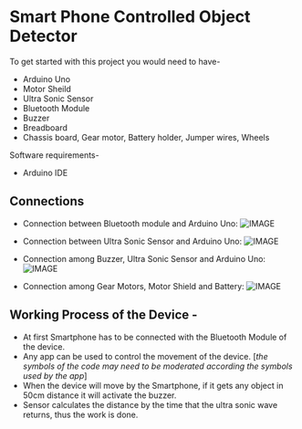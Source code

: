 # Smart Phone Controlled Object Detector

To get started with this project you would need to have-
+ Arduino Uno
+ Motor Sheild
+ Ultra Sonic Sensor
+ Bluetooth Module
+ Buzzer
+ Breadboard
+ Chassis board, Gear motor, Battery holder, Jumper wires, Wheels

Software requirements-
+ Arduino IDE

## Connections

+ Connection between Bluetooth module and Arduino Uno:
 ![IMAGE](https://github.com/AsfiaKawnine/Smartphone-Controlled-Object-Detector/tree/master/connections/Connection_arduino,bluetooth.png "Connection_arduino,bluetooth")
 
+ Connection between Ultra Sonic Sensor and Arduino Uno:
 ![IMAGE](../connections/sesor_connection.png "sesor_connection")

+ Connection among Buzzer, Ultra Sonic Sensor and Arduino Uno:
 ![IMAGE](../connections/Connection_arduino,sensor,buzzer.png "Connection_arduino,sensor,buzzer")

+ Connection among Gear Motors, Motor Shield and Battery: 
 ![IMAGE](../connections/Connection_motorShield,DCmotor.jpg "Connection_motorShield,DCmotor")

## Working Process of the Device - 
+ At first Smartphone has to be connected with the Bluetooth Module of the device. 
+ Any app can be used to control the movement of the device. [*the symbols of the code may need to be moderated according the symbols used by the app*]
+ When the device will move by the Smartphone, if it gets any object in 50cm distance it will activate the buzzer. 
+ Sensor calculates the distance by the time that the ultra sonic wave returns, thus the work is done. 

